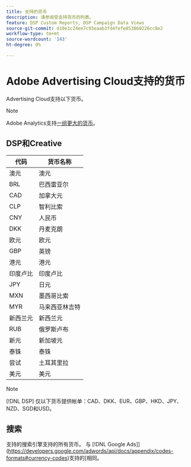 ```yaml
---
title: 支持的货币
description: 请参阅受支持货币的列表。
feature: DSP Custom Reports, DSP Campaign Data Views
source-git-commit: d10e1c24ee7c93eaab3fd4fefe853860226cc8e2
workflow-type: tm+mt
source-wordcount: '143'
ht-degree: 0%

---
```



# Adobe Advertising Cloud支持的货币

Advertising Cloud支持以下货币。

>[!NOTE]
>
>Adobe Analytics支持[一组更大的货币](https://experienceleague.adobe.com/docs/analytics/admin/admin-tools/currency.html)。

## DSP和Creative

| 代码 | 货币名称 |
| ------ | -------------- |
| 澳元 | 澳元 |
| BRL | 巴西雷亚尔 |
| CAD | 加拿大元 |
| CLP | 智利比索 |
| CNY | 人民币 |
| DKK | 丹麦克朗 |
| 欧元 | 欧元 |
| GBP | 英镑 |
| 港元 | 港元 |
| 印度卢比 | 印度卢比 |
| JPY | 日元 |
| MXN | 墨西哥比索 |
| MYR | 马来西亚林吉特 |
| 新西兰元 | 新西兰元 |
| RUB | 俄罗斯卢布 |
| 新元 | 新加坡元 |
| 泰铢 | 泰铢 |
| 尝试 | 土耳其里拉 |
| 美元 | 美元 |

>[!NOTE]
>
> [!DNL DSP] 仅以下货币提供帐单：CAD、DKK、EUR、GBP、HKD、JPY、NZD、SGD和USD。

## 搜索

支持的搜索引擎支持的所有货币。 与 [!DNL Google Ads]](https://developers.google.com/adwords/api/docs/appendix/codes-formats#currency-codes)支持的[相同。
